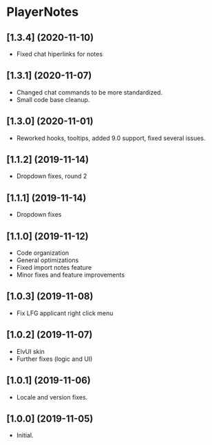 # PlayerNotes

## [1.3.4] (2020-11-10)
- Fixed chat hiperlinks for notes

## [1.3.1] (2020-11-07)
- Changed chat commands to be more standardized.
- Small code base cleanup.

## [1.3.0] (2020-11-01)
- Reworked hooks, tooltips, added 9.0 support, fixed several issues.

## [1.1.2] (2019-11-14)
- Dropdown fixes, round 2

## [1.1.1] (2019-11-14)
- Dropdown fixes

## [1.1.0] (2019-11-12)
- Code organization
- General optimizations
- Fixed import notes feature
- Minor fixes and feature improvements

## [1.0.3] (2019-11-08)
- Fix LFG applicant right click menu

## [1.0.2] (2019-11-07)
- ElvUI skin
- Further fixes (logic and UI)

## [1.0.1] (2019-11-06)
- Locale and version fixes.

## [1.0.0] (2019-11-05)
- Initial.  
